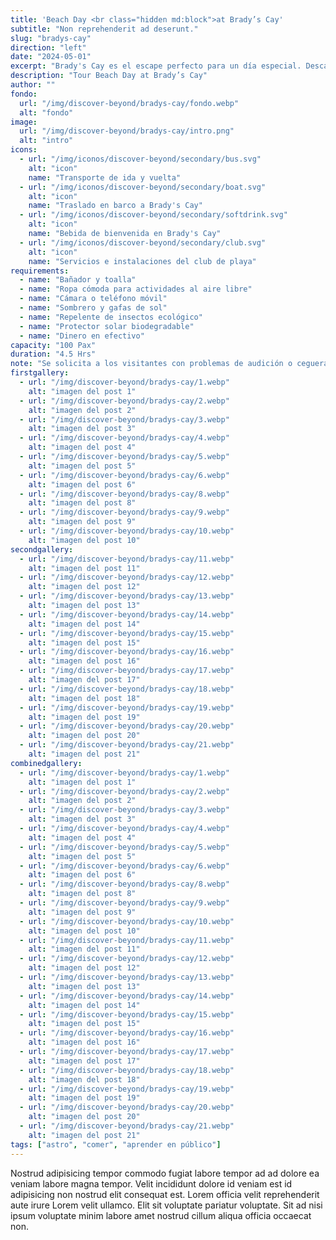 ```yaml
---
title: 'Beach Day <br class="hidden md:block">at Brady’s Cay'
subtitle: "Non reprehenderit ad deserunt."
slug: "bradys-cay"
direction: "left"
date: "2024-05-01"
excerpt: "Brady's Cay es el escape perfecto para un día especial. Descansa en una hermosa playa de arena blanca, a la sombra de unas palmeras o de una cómoda sombrilla, con una bebida refrescante en la mano. Situado al este de la isla, Brady's Cay ofrece todo lo necesario para pasar un día de playa perfecto: servicios de playa, aguas cristalinas y un ambiente relajado. Un chapuzón, remar por la costa en kayak o simplemente disfrutar del sol caribeño. ¡Este es tu momento!"
description: "Tour Beach Day at Brady’s Cay"
author: ""
fondo:
  url: "/img/discover-beyond/bradys-cay/fondo.webp"
  alt: "fondo"
image:
  url: "/img/discover-beyond/bradys-cay/intro.png"
  alt: "intro"
icons:
  - url: "/img/iconos/discover-beyond/secondary/bus.svg"
    alt: "icon"
    name: "Transporte de ida y vuelta"
  - url: "/img/iconos/discover-beyond/secondary/boat.svg"
    alt: "icon"
    name: "Traslado en barco a Brady's Cay"
  - url: "/img/iconos/discover-beyond/secondary/softdrink.svg"
    alt: "icon"
    name: "Bebida de bienvenida en Brady's Cay"
  - url: "/img/iconos/discover-beyond/secondary/club.svg"
    alt: "icon"
    name: "Servicios e instalaciones del club de playa"
requirements:
  - name: "Bañador y toalla"
  - name: "Ropa cómoda para actividades al aire libre"
  - name: "Cámara o teléfono móvil"
  - name: "Sombrero y gafas de sol"
  - name: "Repelente de insectos ecológico"
  - name: "Protector solar biodegradable"
  - name: "Dinero en efectivo"
capacity: "100 Pax"
duration: "4.5 Hrs"
note: "Se solicita a los visitantes con problemas de audición o ceguera que vayan acompañados de un asistente, amigo o familiar para garantizar su comodidad y seguridad. Los participantes deben tener entre 3 y 70 años. Por motivos de seguridad, esta actividad no es apta para personas que hayan sido operadas recientemente ni para mujeres embarazadas. Esta excursión incluye caminar por superficies irregulares, por lo que los participantes deben ser capaces de caminar de forma independiente sin ayuda. Esta excursión no es apta para personas con movilidad reducida, como andadores, bastones, sillas de ruedas o scooter."
firstgallery:
  - url: "/img/discover-beyond/bradys-cay/1.webp"
    alt: "imagen del post 1"
  - url: "/img/discover-beyond/bradys-cay/2.webp"
    alt: "imagen del post 2"
  - url: "/img/discover-beyond/bradys-cay/3.webp"
    alt: "imagen del post 3"
  - url: "/img/discover-beyond/bradys-cay/4.webp"
    alt: "imagen del post 4"
  - url: "/img/discover-beyond/bradys-cay/5.webp"
    alt: "imagen del post 5"
  - url: "/img/discover-beyond/bradys-cay/6.webp"
    alt: "imagen del post 6"
  - url: "/img/discover-beyond/bradys-cay/8.webp"
    alt: "imagen del post 8"
  - url: "/img/discover-beyond/bradys-cay/9.webp"
    alt: "imagen del post 9"
  - url: "/img/discover-beyond/bradys-cay/10.webp"
    alt: "imagen del post 10"
secondgallery:
  - url: "/img/discover-beyond/bradys-cay/11.webp"
    alt: "imagen del post 11"
  - url: "/img/discover-beyond/bradys-cay/12.webp"
    alt: "imagen del post 12"
  - url: "/img/discover-beyond/bradys-cay/13.webp"
    alt: "imagen del post 13"
  - url: "/img/discover-beyond/bradys-cay/14.webp"
    alt: "imagen del post 14"
  - url: "/img/discover-beyond/bradys-cay/15.webp"
    alt: "imagen del post 15"
  - url: "/img/discover-beyond/bradys-cay/16.webp"
    alt: "imagen del post 16"
  - url: "/img/discover-beyond/bradys-cay/17.webp"
    alt: "imagen del post 17"
  - url: "/img/discover-beyond/bradys-cay/18.webp"
    alt: "imagen del post 18"
  - url: "/img/discover-beyond/bradys-cay/19.webp"
    alt: "imagen del post 19"
  - url: "/img/discover-beyond/bradys-cay/20.webp"
    alt: "imagen del post 20"
  - url: "/img/discover-beyond/bradys-cay/21.webp"
    alt: "imagen del post 21"
combinedgallery:
  - url: "/img/discover-beyond/bradys-cay/1.webp"
    alt: "imagen del post 1"
  - url: "/img/discover-beyond/bradys-cay/2.webp"
    alt: "imagen del post 2"
  - url: "/img/discover-beyond/bradys-cay/3.webp"
    alt: "imagen del post 3"
  - url: "/img/discover-beyond/bradys-cay/4.webp"
    alt: "imagen del post 4"
  - url: "/img/discover-beyond/bradys-cay/5.webp"
    alt: "imagen del post 5"
  - url: "/img/discover-beyond/bradys-cay/6.webp"
    alt: "imagen del post 6"
  - url: "/img/discover-beyond/bradys-cay/8.webp"
    alt: "imagen del post 8"
  - url: "/img/discover-beyond/bradys-cay/9.webp"
    alt: "imagen del post 9"
  - url: "/img/discover-beyond/bradys-cay/10.webp"
    alt: "imagen del post 10"
  - url: "/img/discover-beyond/bradys-cay/11.webp"
    alt: "imagen del post 11"
  - url: "/img/discover-beyond/bradys-cay/12.webp"
    alt: "imagen del post 12"
  - url: "/img/discover-beyond/bradys-cay/13.webp"
    alt: "imagen del post 13"
  - url: "/img/discover-beyond/bradys-cay/14.webp"
    alt: "imagen del post 14"
  - url: "/img/discover-beyond/bradys-cay/15.webp"
    alt: "imagen del post 15"
  - url: "/img/discover-beyond/bradys-cay/16.webp"
    alt: "imagen del post 16"
  - url: "/img/discover-beyond/bradys-cay/17.webp"
    alt: "imagen del post 17"
  - url: "/img/discover-beyond/bradys-cay/18.webp"
    alt: "imagen del post 18"
  - url: "/img/discover-beyond/bradys-cay/19.webp"
    alt: "imagen del post 19"
  - url: "/img/discover-beyond/bradys-cay/20.webp"
    alt: "imagen del post 20"
  - url: "/img/discover-beyond/bradys-cay/21.webp"
    alt: "imagen del post 21"
tags: ["astro", "comer", "aprender en público"]
---
```



Nostrud adipisicing tempor commodo fugiat labore tempor ad ad dolore ea veniam labore magna tempor. Velit incididunt dolore id veniam est id adipisicing non nostrud elit consequat est. Lorem officia velit reprehenderit aute irure Lorem velit ullamco. Elit sit voluptate pariatur voluptate. Sit ad nisi ipsum voluptate minim labore amet nostrud cillum aliqua officia occaecat non.
